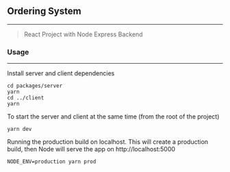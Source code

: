 ## Ordering System 
---
> React Project with Node Express Backend

### Usage
---
Install server and client dependencies

```
cd packages/server
yarn
cd ../client
yarn
```

To start the server and client at the same time (from the root of the project)

```
yarn dev
```


Running the production build on localhost. This will create a production build, then Node will serve the app on http://localhost:5000

```
NODE_ENV=production yarn prod
```






